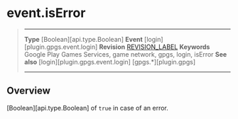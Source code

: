 # event.isError

> --------------------- ------------------------------------------------------------------------------------------
> __Type__              [Boolean][api.type.Boolean]
> __Event__             [login][plugin.gpgs.event.login]
> __Revision__          [REVISION_LABEL](REVISION_URL)
> __Keywords__          Google Play Games Services, game network, gpgs, login, isError
> __See also__          [login][plugin.gpgs.event.login]
>						[gpgs.*][plugin.gpgs]
> --------------------- ------------------------------------------------------------------------------------------

## Overview

[Boolean][api.type.Boolean] of `true` in case of an error.